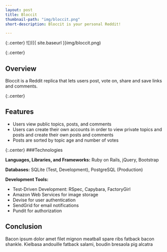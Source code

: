 ```yaml
---
layout: post
title: Bloccit
thumbnail-path: "img/bloccit.png"
short-description: Bloccit is your personal Reddit!

---
```


{:.center}
![]({{ site.baseurl }}img/bloccit.png)

{:.center}
## Overview

Bloccit is a Reddit replica that lets users post, vote on, share and save links and comments. 

{:.center}
## Features

* Users view public topics, posts, and comments
* Users can create their own accounts in order to view private topics and  
  posts and create their own posts and comments
* Posts are sorted by topic age and number of votes

{:.center}
###Technologies

**Languages, Libraries, and Frameworks:** Ruby on Rails, jQuery, Bootstrap

**Databases:** SQLite (Test, Development), PostgreSQL (Production)

**Development Tools:** 

* Test-Driven Development: RSpec, Capybara, FactoryGirl
* Amazon Web Services for image storage
* Devise for user authentication
* SendGrid for email notifications
* Pundit for authorization

## Conclusion

Bacon ipsum dolor amet filet mignon meatball spare ribs fatback bacon shankle. Kielbasa andouille fatback salami, boudin bresaola pig alcatra 